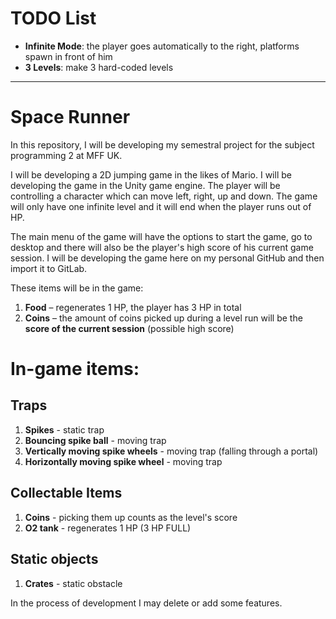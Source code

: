 # TODO List

- **Infinite Mode**: the player goes automatically to the right, platforms spawn in front of him
- **3 Levels**: make 3 hard-coded levels

---

# Space Runner

In this repository, I will be developing my semestral project for the subject programming 2 at MFF UK.

I will be developing a 2D jumping game in the likes of Mario. I will be developing the game in the Unity game engine.
The player will be controlling a character which can move left, right, up and down. The game will only have one infinite level and it will end when the player runs out of HP.

The main menu of the game will have the options to start the game, go to desktop and there will also be the player's high score of his current game session.
I will be developing the game here on my personal GitHub and then import it to GitLab.

These items will be in the game:
1.	**Food** – regenerates 1 HP, the player has 3 HP in total
2.	**Coins** – the amount of coins picked up during a level run will be the **score of the current session** (possible high score)

# In-game items:

## Traps
1. **Spikes** - static trap
2. **Bouncing spike ball** - moving trap
3. **Vertically moving spike wheels** - moving trap (falling through a portal)
4. **Horizontally moving spike wheel** - moving trap

## Collectable Items
1. **Coins** - picking them up counts as the level's score
2. **O2 tank** - regenerates 1 HP (3 HP FULL)

## Static objects
1. **Crates** - static obstacle

In the process of development I may delete or add some features.
